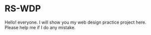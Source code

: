 # RS-WDP
Hello! everyone. I will show you my web design practice project here. Please help me if I do any mistake.  
